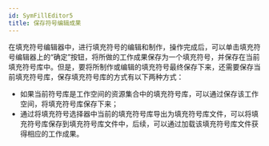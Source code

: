 ```yaml
---
id: SymFillEditor5
title: 保存符号编辑成果
---
```

在填充符号编辑器中，进行填充符号的编辑和制作，操作完成后，可以单击填充符号编辑器上的“确定”按钮，将所做的工作成果保存为一个填充符号，并保存在当前填充符号库中。但是，要将所制作或编辑的填充符号最终保存下来，还需要保存当前填充符号库，保存填充符号库的方式有以下两种方式：

* 如果当前符号库是工作空间的资源集合中的填充符号库，可以通过保存该工作空间，将填充符号库保存下来；
* 通过将填充符号选择器中当前的填充符号库导出为填充符号库文件，可以将填充符号库保存到填充符号库文件中，后续，可以通过加载该填充符号库文件获得相应的工作成果。
